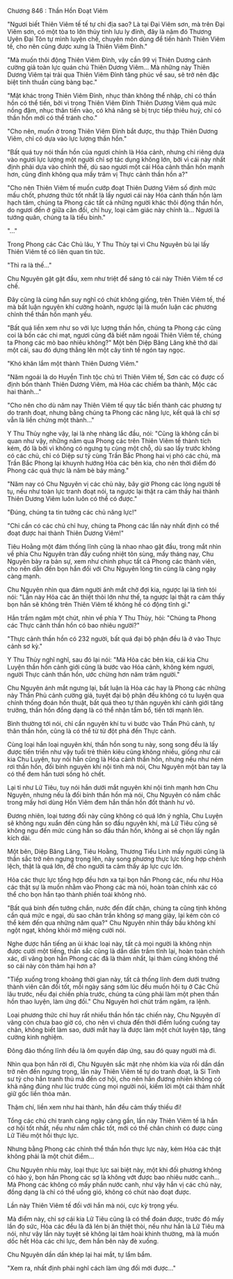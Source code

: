 




Chương 846 : Thần Hồn Đoạt Viêm


"Ngươi biết Thiên Viêm tế tế tự chi địa sao? Là tại Đại Viêm sơn, mà trên Đại Viêm sơn, có một tòa to lớn thủy tinh lưu ly đỉnh, đây là năm đó Thương Uyên Đại Tôn tự mình luyện chế, chuyên môn dùng để tiến hành Thiên Viêm tế, cho nên cũng được xưng là Thiên Viêm Đỉnh."

"Mà muốn thôi động Thiên Viêm Đỉnh, vậy cần 99 vị Thiên Dương cảnh cường giả toàn lực quán chú Thiên Dương Viêm... Mà những này Thiên Dương Viêm tại trải qua Thiên Viêm Đỉnh tăng phúc về sau, sẽ trở nên đặc biệt tinh thuần cùng bàng bạc."

"Mặt khác trong Thiên Viêm Đỉnh, nhục thân không thể nhập, chỉ có thần hồn có thể tiến, bởi vì trong Thiên Viêm Đỉnh Thiên Dương Viêm quá mức nồng đậm, nhục thân tiến vào, có khả năng sẽ bị trực tiếp thiêu huỷ, chỉ có thần hồn mới có thể tránh cho."

"Cho nên, muốn ở trong Thiên Viêm Đỉnh bắt được, thu thập Thiên Dương Viêm, chỉ có dựa vào lực lượng thần hồn."

"Bất quá tuy nói thần hồn của ngươi chính là Hóa cảnh, nhưng chỉ riêng dựa vào ngươi lực lượng một người chỉ sợ tác dụng không lớn, bởi vì cái này nhất định phải dựa vào chỉnh thể, dù sao ngươi một cái Hóa cảnh thần hồn mạnh hơn, cũng đỉnh không qua mấy trăm vị Thực cảnh thần hồn a?"

"Cho nên Thiên Viêm tế muốn cướp đoạt Thiên Dương Viêm số định mức mấu chốt, phương thức tốt nhất là lấy ngươi cái này Hóa cảnh thần hồn làm hạch tâm, chúng ta Phong các tất cả những người khác thôi động thần hồn, do ngươi đến ở giữa cân đối, chỉ huy, loại cảm giác này chính là... Ngươi là tướng quân, chúng ta là tiểu binh."

"..."

Trong Phong các Các Chủ lâu, Y Thu Thủy tại vì Chu Nguyên bù lại lấy Thiên Viêm tế có liên quan tin tức.

"Thì ra là thế..."

Chu Nguyên gật gật đầu, xem như triệt để sáng tỏ cái này Thiên Viêm tế cơ chế.

Đây cũng là cùng hắn suy nghĩ có chút không giống, trên Thiên Viêm tế, thế mà bất luận nguyên khí cường hoành, ngược lại là muốn luận các phương chỉnh thể thần hồn mạnh yếu.

"Bất quá liền xem như so với lực lượng thần hồn, chúng ta Phong các cũng coi là bốn các chi mạt, ngươi cũng đã biết năm ngoái Thiên Viêm tế, chúng ta Phong các mò bao nhiêu không?" Một bên Diệp Băng Lăng khẽ thở dài một cái, sau đó dựng thẳng lên một cây tinh tế ngón tay ngọc.

"Khó khăn lắm một thành Thiên Dương Viêm."

"Năm ngoái là do Huyền Tinh tộc chủ trì Thiên Viêm tế, Sơn các có được cố định bốn thành Thiên Dương Viêm, mà Hỏa các chiếm ba thành, Mộc các hai thành..."

"Cho nên cho dù năm nay Thiên Viêm tế quy tắc biến thành các phương tự do tranh đoạt, nhưng bằng chúng ta Phong các năng lực, kết quả là chỉ sợ vẫn là liền chừng một thành..."

Y Thu Thủy nghe vậy, lại là nhẹ nhàng lắc đầu, nói: "Cũng là không cần bi quan như vậy, những năm qua Phong các trên Thiên Viêm tế thành tích kém, đó là bởi vì không có ngưng tụ cùng một chỗ, dù sao lấy trước không có các chủ, chỉ có Diệp sư tỷ cùng Trần Bắc Phong hai vị phó các chủ, mà Trần Bắc Phong lại khuynh hướng Hỏa các bên kia, cho nên thời điểm đó Phong các quả thực là năm bè bảy mảng."

"Năm nay có Chu Nguyên vị các chủ này, bây giờ Phong các lòng người tề tụ, nếu như toàn lực tranh đoạt nói, ta ngược lại thật ra cảm thấy hai thành Thiên Dương Viêm luôn luôn có thể có được."

"Đúng, chúng ta tin tưởng các chủ năng lực!"

"Chỉ cần có các chủ chỉ huy, chúng ta Phong các lần này nhất định có thể đoạt được hai thành Thiên Dương Viêm!"

Tiêu Hoằng một đám thống lĩnh cũng là nhao nhao gật đầu, trong mắt nhìn về phía Chu Nguyên tràn đầy cuồng nhiệt tôn sùng, mấy tháng nay, Chu Nguyên bày ra bản sự, xem như chinh phục tất cả Phong các thành viên, cho nên dẫn đến bọn hắn đối với Chu Nguyên lòng tin cũng là càng ngày càng mạnh.

Chu Nguyên nhìn qua đám người ánh mắt chờ đợi kia, ngược lại là tỉnh tói nói: "Lần này Hỏa các ăn thiệt thòi lớn như thế, ta ngược lại thật ra cảm thấy bọn hắn sẽ không trên Thiên Viêm tế không hề có động tĩnh gì."

Hắn trầm ngâm một chút, nhìn về phía Y Thu Thủy, hỏi: "Chúng ta Phong các Thực cảnh thần hồn có bao nhiêu người?"

"Thực cảnh thần hồn có 232 người, bất quá đại bộ phận đều là ở vào Thực cảnh sơ kỳ."

Y Thu Thủy nghĩ nghĩ, sau đó lại nói: "Mà Hỏa các bên kia, cái kia Chu Luyện thần hồn cảnh giới cũng là bước vào Hóa cảnh, không kém ngươi, người Thực cảnh thần hồn, ước chừng hơn năm trăm người."

Chu Nguyên ánh mắt ngưng lại, bất luận là Hỏa các hay là Phong các những này Thần Phủ cảnh cường giả, tuyệt đại bộ phận đều không có tu luyện qua chính thống đoán hồn thuật, bất quá theo tự thân nguyên khí cảnh giới tăng trưởng, thần hồn đồng dạng là có thể nhận tẩm bổ, tiến tới mạnh lên.

Bình thường tới nói, chỉ cần nguyên khí tu vi bước vào Thần Phủ cảnh, tự thân thần hồn, cũng là có thể từ từ đột phá đến Thực cảnh.

Cùng loại hắn loại nguyên khí, thần hồn song tu này, song song đều là lấy được tiến triển như vậy tuổi trẻ thiên kiêu cũng không nhiều, giống như cái kia Chu Luyện, tuy nói hắn cũng là Hóa cảnh thần hồn, nhưng nếu như ném rơi thần hồn, đối bính nguyên khí nội tình mà nói, Chu Nguyên một bàn tay là có thể đem hắn tươi sống hô chết.

Lại tỉ như Lữ Tiêu, tuy nói hắn dưới mắt nguyên khí nội tình mạnh hơn Chu Nguyên, nhưng nếu là đối bính thần hồn mà nói, Chu Nguyên có nắm chắc trong mấy hơi dùng Hồn Viêm đem hắn thần hồn đốt thành hư vô.

Đương nhiên, loại tương đối này cũng không có quá lớn ý nghĩa, Chu Luyện sẽ không ngu xuẩn đến cùng hắn so đấu nguyên khí, mà Lữ Tiêu cũng sẽ không ngu đến mức cùng hắn so đấu thần hồn, không ai sẽ chọn lấy ngắn kích dài.

Một bên, Diệp Băng Lăng, Tiêu Hoằng, Thương Tiểu Linh mấy người cũng là thần sắc trở nên ngưng trọng lên, này song phương thực lực tổng hợp chênh lệch, thật là quá lớn, để cho người ta cảm thấy áp lực cực lớn.

Hỏa các thực lực tổng hợp đều hơn xa tại bọn hắn Phong các, nếu như Hỏa các thật sự là muốn nhằm vào Phong các mà nói, hoàn toàn chính xác có thể cho bọn hắn tạo thành phiền toái không nhỏ.

"Bất quá binh đến tướng chắn, nước đến đất chặn, chúng ta cũng tịnh không cần quá mức e ngại, dù sao chân trần không sợ mang giày, lại kém còn có thể kém đến qua những năm qua?" Chu Nguyên nhìn thấy bầu không khí ngột ngạt, không khỏi mở miệng cười nói.

Nghe được hắn tiếng an ủi khác loại này, tất cả mọi người là không nhịn được cười một tiếng, thần sắc cũng là dần dần trầm tĩnh lại, hoàn toàn chính xác, dĩ vãng bọn hắn Phong các đã là thảm nhất, lại thảm cũng không thể so cái này còn thảm hại hơn a?

"Tiếp xuống trong khoảng thời gian này, tất cả thống lĩnh đem dưới trướng thành viên cân đối tốt, mỗi ngày sáng sớm lúc đều muốn hội tụ ở Các Chủ lâu trước, nếu đại chiến phía trước, chúng ta cũng phải làm một phen thần hồn thao luyện, làm ứng đối." Chu Nguyên hơi chút trầm ngâm, ra lệnh.

Loại phương thức chỉ huy rất nhiều thần hồn tác chiến này, Chu Nguyên dĩ vãng còn chưa bao giờ có, cho nên vì chưa đến thời điểm luống cuống tay chân, không biết làm sao, dưới mắt hay là được làm một chút luyện tập, tăng cường kinh nghiệm.

Đông đảo thống lĩnh đều là ôm quyền đáp ứng, sau đó quay người mà đi.

Nhìn qua bọn hắn rời đi, Chu Nguyên sắc mặt nhẹ nhõm kia vừa rồi dần dần trở nên đến ngưng trọng, lần này Thiên Viêm tế tự do tranh đoạt, là Si Tinh sư tỷ cho hắn tranh thủ mà đến cơ hội, cho nên hắn đương nhiên không có khả năng đúng như lúc trước cùng mọi người nói, kiếm lời một cái thảm nhất giữ gốc liền thỏa mãn.

Thậm chí, liền xem như hai thành, hắn đều cảm thấy thiếu đi!

Tổng các chủ chi tranh càng ngày càng gần, lần này Thiên Viêm tế là hắn cơ hội tốt nhất, nếu như nắm chắc tốt, mới có thể chân chính có được cùng Lữ Tiêu một hồi thực lực.

Nhưng bằng Phong các chỉnh thể thần hồn thực lực này, kém Hỏa các thật không phải là một chút điểm...

Chu Nguyên nhíu mày, loại thực lực sai biệt này, một khi đối phương không có hảo ý, bọn hắn Phong các sợ là không vớt được bao nhiêu nước canh... Mà Phong các không có mấy phần nước canh, như vậy hắn vị các chủ này, đồng dạng là chỉ có thể uống gió, không có chút nào đoạt được.

Lần này Thiên Viêm tế đối với hắn mà nói, cực kỳ trọng yếu.

Mà điểm này, chỉ sợ cái kia Lữ Tiêu cũng là có thể đoán được, trước đó mấy lần đọ sức, Hỏa các đều là đã lén bị ăn thiệt thòi, nếu như hắn là Lữ Tiêu mà nói, như vậy lần này tuyệt sẽ không lại tâm hoài khinh thường, mà là muốn dốc hết Hỏa các chi lực, đem hắn bên này đè xuống.

Chu Nguyên dần dần khép lại hai mắt, tự lẩm bẩm.

"Xem ra, nhất định phải nghĩ cách làm ứng đối mới được..."




